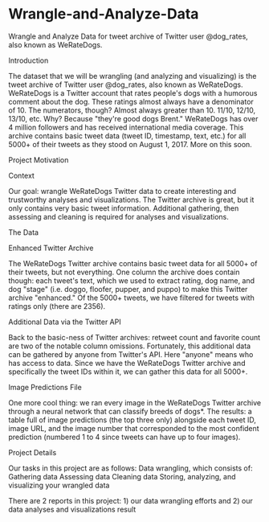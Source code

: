 # Wrangle-and-Analyze-Data
Wrangle and Analyze Data for tweet archive of Twitter user @dog_rates, also known as WeRateDogs.

Introduction

The dataset that we will be wrangling (and analyzing and visualizing) is the tweet archive of Twitter user @dog_rates, also known as WeRateDogs. WeRateDogs is a Twitter account that rates people's dogs with a humorous comment about the dog. These ratings almost always have a denominator of 10. The numerators, though? Almost always greater than 10. 11/10, 12/10, 13/10, etc. Why? Because "they're good dogs Brent." WeRateDogs has over 4 million followers and has received international media coverage. This archive contains basic tweet data (tweet ID, timestamp, text, etc.) for all 5000+ of their tweets as they stood on August 1, 2017. More on this soon.

Project Motivation

Context

Our goal: wrangle WeRateDogs Twitter data to create interesting and trustworthy analyses and visualizations. The Twitter archive is great, but it only contains very basic tweet information. Additional gathering, then assessing and cleaning is required for analyses and visualizations.

The Data

Enhanced Twitter Archive

The WeRateDogs Twitter archive contains basic tweet data for all 5000+ of their tweets, but not everything. One column the archive does contain though: each tweet's text, which we used to extract rating, dog name, and dog "stage" (i.e. doggo, floofer, pupper, and puppo) to make this Twitter archive "enhanced." Of the 5000+ tweets, we have filtered for tweets with ratings only (there are 2356).

Additional Data via the Twitter API

Back to the basic-ness of Twitter archives: retweet count and favorite count are two of the notable column omissions. Fortunately, this additional data can be gathered by anyone from Twitter's API. Here "anyone" means who has access to data. Since we have the WeRateDogs Twitter archive and specifically the tweet IDs within it, we can gather this data for all 5000+.

Image Predictions File

One more cool thing: we ran every image in the WeRateDogs Twitter archive through a neural network that can classify breeds of dogs*. The results: a table full of image predictions (the top three only) alongside each tweet ID, image URL, and the image number that corresponded to the most confident prediction (numbered 1 to 4 since tweets can have up to four images).

Project Details

Our tasks in this project are as follows:
Data wrangling, which consists of:
Gathering data
Assessing data
Cleaning data
Storing, analyzing, and visualizing your wrangled data

There are 2 reports in this project: 1) our data wrangling efforts and 2) our data analyses and visualizations result
